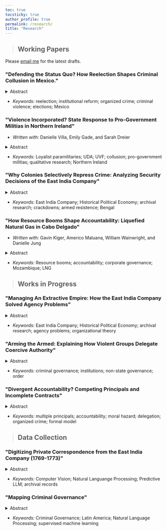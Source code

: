 ```yaml
---
toc: true
tocsticky: true
author_profile: true
permalink: /research/
title: "Research"
---
```

> ## Working Papers

Please [email me](mailto:adee.weller@emory.edu) for the latest drafts.

### "Defending the Status Quo? How Reelection Shapes Criminal Collusion in Mexico."

<details>
  <summary>Abstract</summary>

How does the ability of an incumbent to run for reelection shape how criminal groups engage with them? Reelection allows voters to hold elected officials accountable, prompting better governance. However, it also can incentivize officeholders to use illicit strategies to hold onto power. This includes collusion with criminal groups, who can provide financial support and coercive power to influence electoral outcomes in exchange for protection and profits. As a result, the introduction of reelection can strengthen ties between criminal groups and elected officials in some contexts, undermining the ability of voters to hold them accountable. I test this argument by exploiting exogenous variation in the introduction of mayoral reelection in Mexico. Using a multi-period difference-in-differences design, I show that criminal groups disproportionately killed rival candidates in places where incumbents could run for reelection, maintaining the status quo and keeping the incumbent in power. As a result, re-electable mayors were more likely to be audited for corruption where criminal groups operate. This letter highlights an important trade-off in democracies: while reelection can empower voters to hold officials accountable, it also offers a pathway for violent interest groups to capture and control political power with lasting consequences for democratic integrity. 
</details>

* _Keywords:_ reelection; institutional reform; organized crime; criminal violence; elections; Mexico

### "Violence Incorporated? State Response to Pro-Government Militias in Northern Ireland"

 * _Written with:_ Danielle Villa, Emily Gade, and Sarah Dreier

<details>
  <summary>Abstract</summary>
    Why do states support some pro-government militias (PGMs) while actively sup-
pressing others, particularly when the militias engage in similar behavior? This article
examines the internal decision-making process of the British government during the
conflict in Northern Ireland, analyzing 8,430 recently declassified documents from the
Prime Ministers’ security-based Correspondence Files (1969-1974). These documents
detail the British government’s internal attitudes and behaviors toward more than 20
Loyalist PGM groups. We show that the British government identified the benefits
that certain PGMs could offer in terms of policing, auxiliary military support, and
buttressing public opinion. The state was also deeply concerned about the long-term
consequences of collusion, resulting in limited, short-term collaboration with certain
beneficial PGMs. We provide the first internal account of how governments think about
and work with PGMs, providing critical insights into how conflicts unfold in real-time,
and contributing to a broader understanding of state-militia dynamics globally.
</details>

 * _Keywords:_ Loyalist paramilitaries; UDA; UVF; collusion; pro-government militias; qualitative research; Northern Ireland

### "Why Colonies Selectively Repress Crime: Analyzing Security Decisions of the East India Company"

<details>
  <summary>Abstract</summary>
How do colonial regimes respond to and discuss issues of criminal violence within their overseas holdings? Moreover, how do colonial regimes govern in response to civil disorder? While the devastating long-term consequences of colonial rule are well-established, we understand less about why repressive policies vary within individual territories, despite similar levels of criminal violence. Further, the internal governing discussions and security decisions of colonial regimes remains opaque. Using the internal, private records of the English East India Company during the initial years of rule in Bengal (1769-1773), I examine why the Company selectively repressed some criminal violence but not others. I suggest that the Company's relationships with local elites shaped their governance tactics when facing domestic conflict and violence. Where elites allied with colonial rule, the Company was more likely to violently suppress crime and protect the status quo. This suggests that colonial regimes, and modern states beyond them, are aware of and responsive to the destabilizing effects of criminal violence and strategically repress some to protect political assets, rather than purely strategic goals. This project provides critical insight into how authorities govern and make decisions in the face of organized, armed violence, even when it does not directly challenge incumbent rule. 

</details>

 * _Keywords:_ East India Company; Historical Political Economy; archival research; crackdowns; armed resistence; Bengal

### "How Resource Booms Shape Accountability: Liquefied Natural Gas in Cabo Delgado"

 * _Written with:_ Gavin Kiger, Americo Maluana, William Wainwright, and Danielle Jung

<details>
  <summary>Abstract</summary>
How do natural resource booms shape political accountability? Rapid and sudden increases in extractive profits alter the relationship between voters, politicians, and corporate actors. This paper examines how oil and gas discoveries in Mozambique’s Rovuma Basin affect voter accountability and perceptions of the democratic process, highlighting the effects of corporate public goods provision. While politicians may divert resource rents to sustain patronage networks and entrench their power, corporations—bound by legal agreements—often take over the provision of essential public services. This dynamic distances politicians from the electorate, reducing voters’ ability to hold them accountable for public goods provision and eroding trust in democratic institutions. By outsourcing development to corporations, incumbents benefit from resource wealth without facing electoral consequences, leading to increased voter cynicism and disengagement. We exploit exogenous variation in oil discoveries across northern Mozambique to test our theory, replying on detailed data on perceptions of governmental actors and trust in officials. The findings will highlight the complex interplay between natural resources, corporate influence, and political accountability, offering new insights into the challenges resource-rich countries face in maintaining democratic governance.

</details>

 * _Keywords:_ Resource booms; accountability; corporate governance; Mozambique; LNG


> ## Works in Progress

### "Managing An Extractive Empire: How the East India Company Solved Agency Problems"

<details>
  <summary>Abstract</summary>
  To be hired by the English East India Company (EIC), an individual was generally required to be between fifteen and eighteen years old. With little training or local knowledge, employees were sent across the globe, supplied with arms, and instructed to maximize profits. As such, the EIC was plagued by agency problems from its inception. How do organizations solve this challenge? This is particularly acute in economically driven groups, where hiring a profit-seeking employee can both be highly beneficial but also highly risky. Examining the internal communications of the EIC as it shifted from a trading company to a governing authority, I show that the Company was deeply concerned about this issue. As a result, they formed an institutional structure of intelligence sharing and reporting on other's behavior, maximizing transparency and bureaucratizing spying. This project helps us understand how a group's organization shapes its behavior and responses to challenges.
</details>

 * _Keywords:_ East India Company; Historical Political Economy; archival research; agency problems; organizational theory


### "Arming the Armed: Explaining How Violent Groups Delegate Coercive Authority"

<details>
  <summary>Abstract</summary> 
  Violent armed groups around the world formally designate institutions, from specialized coercive institutions to ones that provide services. For groups that seek to reform, remove, or supplant the state, these institutions are a mechanism of direct governance by which the groups can impose a new political or social order. For groups that do not seek statehood, however, these institutions help them achieve their non-political goals, such as economic ones. However, because these groups do not rival the state, they can also co-opt state institutions and govern indirectly. This project examines the trade-off that non-state-seeking groups face when choosing an institutional arrangement. They can govern indirectly, through co-opting state institutions, or directly by developing their own institutions. Indirect governance establishes immediate access to state power but introduces principal-agent problems. When the state is unable to serve a faithful agent, groups may choose to form their own institutions. These can be more effective but also are much more costly to establish and maintain. I examine this conceptualization using qualitative evidence of coercive institutions by criminal groups in Mexico (1990-2010).
</details>

 * _Keywords:_ criminal governance; institutions; non-state governance; order

### "Divergent Accountability? Competing Principals and Incomplete Contracts"

<details>
  <summary>Abstract</summary>
How does the introduction of competing principals impact voters' ability to hold politicians accountable? This project builds off of canonical models of democratic accountability, which frame reelection as a chance for voters to solve the moral hazard problem they face with politicians. Here, however, there is a second principal who is also vying for control of the politician, as the agent, but who has fundamentally divergent goals from the voters. This principal also has a different set of skills that they can employ to coerce the official, using both bribes and threats. The politician, therefore, must appraise the risks they face and the value of holding office, given the incentives offered by each of the principals. This model has broad applications, applying wherever principals, armed with differing capacities, compete for control of an agent.
</details>

 * _Keywords:_ multiple principals; accountability; moral hazard; delegation; organized crime; formal model




> ## Data Collection

### "Digitizing Private Correspondence from the East India Company (1769-1773)"

<details>
  <summary>Abstract</summary>
The English East India Company (EIC) has been called one of the most well-documented corporations in human history. In this qualitative dataset, I gather all recorded correspondence, internal and external, from the Company records kept at the Asia and Africa Reading Room at the British Library. I particularly focus on the Presidency of Bengal, where the EIC first obtained the rigth to extract land taxes and began to govern as an administrative body during this period. Thus, this period covers one of the most influential moments in Company history -- defining how British colonial policy in India would be organized for more than a century. With more than 4,000 pages of handwritten documents, the first goal of this project is to digitize these letters and clearly record their contents.
</details>

 * _Keywords:_ Computer Vision; Natural Languange Processing; Predictive LLM; archival records


### "Mapping Criminal Governance"

<details>
  <summary>Abstract</summary>
How do criminal groups govern? While our understanding of governance by criminal organizations has grown, there is little systematic data to map it. This project seeks to address this gap. Using newspaper articles from _The New York Times_ containing the names of more than 50 randomly selected groups from across Latin America, this project implements a supervised machine learning approach to code more than thirty indicators of criminal governance. This indicators include who is governing (what group or groups), how they are governing (enforcing rules, collecting taxes, distributing goods), and who they are governing (civilians, other criminals, or the state). This project seeks to expand our understanding of criminal governance across the globe.
</details>

 * _Keywords:_ Criminal Governance; Latin America; Natural Language Processing; supervised machine learning
